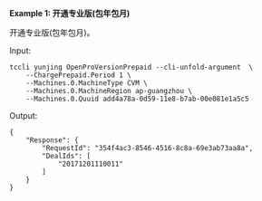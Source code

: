 **Example 1: 开通专业版(包年包月)**

开通专业版(包年包月)。

Input: 

```
tccli yunjing OpenProVersionPrepaid --cli-unfold-argument  \
    --ChargePrepaid.Period 1 \
    --Machines.0.MachineType CVM \
    --Machines.0.MachineRegion ap-guangzhou \
    --Machines.0.Quuid add4a78a-0d59-11e8-b7ab-00e081e1a5c5
```

Output: 
```
{
    "Response": {
        "RequestId": "354f4ac3-8546-4516-8c8a-69e3ab73aa8a",
        "DealIds": [
            "20171201110011"
        ]
    }
}
```


